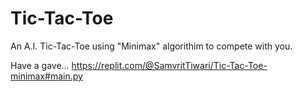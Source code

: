 # Tic-Tac-Toe

An A.I. Tic-Tac-Toe using "Minimax" algorithim to compete with you.

Have a gave...
https://replit.com/@SamvritTiwari/Tic-Tac-Toe-minimax#main.py
